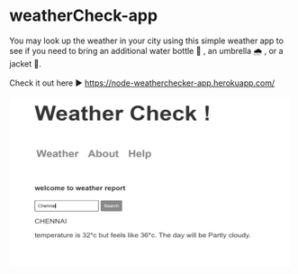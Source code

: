 # weatherCheck-app
You may look up the weather in your city using this simple weather app to see if you need to bring an additional water bottle :hot_face: , an umbrella :cloud_with_rain: , or a jacket :cold_face:.
<br/> <br/> Check it out here :arrow_forward: https://node-weatherchecker-app.herokuapp.com/
<br/> <br/> <img src="https://github.com/shinra613/weatherCheck-app/blob/main/weathercheck.jpg?raw=true" alt="weather-app" width="500" height="300"/>
